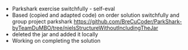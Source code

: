 * Parkshark exercise switchfully - self-eval
* Based (copied and adapted code) on order solution switchfully and group project parkshark https://github.com/BreCuCoder/ParkShark-byTeamDuMBO/tree/nielsStructureWithoutIncludingTheJar
* deleted the jar and added it locally
* Working on completing the solution
